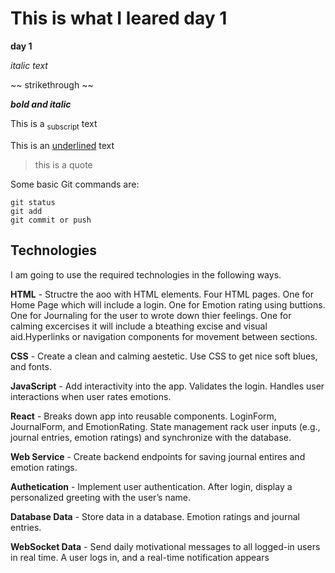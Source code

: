 # This is what I leared day 1
__day 1__

_italic text_

~~ strikethrough ~~

***bold and italic***

This is a <sub>subscript</sub> text

This is an <ins>underlined</ins> text

> this is a quote


Some basic Git commands are:
```
git status
git add
git commit or push
```
## Technologies

I am going to use the required technologies in the following ways.

__HTML__ - Structre the aoo with HTML elements. Four HTML pages. One for Home Page which will include a login. One for Emotion rating using buttions. One for Journaling for the user to wrote down thier feelings. One for calming excercises it will include a bteathing excise and visual aid.Hyperlinks or navigation components for movement between sections.

__CSS__ - Create a clean and calming aestetic. Use CSS to get nice soft blues, and fonts.

__JavaScript__ - Add interactivity into the app. Validates the login. Handles user interactions when user rates emotions. 

__React__ - Breaks down app into reusable components. LoginForm, JournalForm, and EmotionRating. State management rack user inputs (e.g., journal entries, emotion ratings) and synchronize with the database.

__Web Service__ - Create backend endpoints for saving journal entires and emotion ratings.

__Authetication__ - Implement user authentication. After login, display a personalized greeting with the user’s name.

__Database Data__ - Store data in a database. Emotion ratings and journal entries. 

__WebSocket Data__ - Send daily motivational messages to all logged-in users in real time. A user logs in, and a real-time notification appears